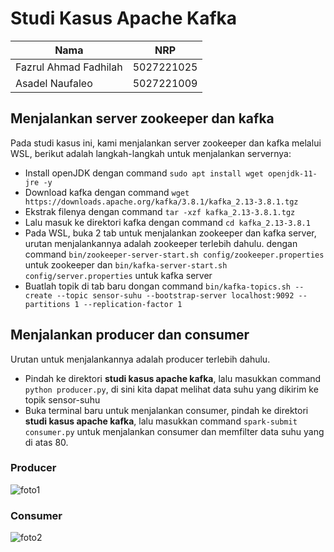 # Studi Kasus Apache Kafka

| Nama                                                | NRP        |
| --------------------------------------------------- | ---------- |
| Fazrul Ahmad Fadhilah                               | 5027221025 |
| Asadel Naufaleo                                     | 5027221009 |

## Menjalankan server zookeeper dan kafka
Pada studi kasus ini, kami menjalankan server zookeeper dan kafka melalui WSL, berikut adalah langkah-langkah untuk menjalankan servernya:
- Install openJDK dengan command `sudo apt install wget openjdk-11-jre -y`
- Download kafka dengan command `wget https://downloads.apache.org/kafka/3.8.1/kafka_2.13-3.8.1.tgz`
- Ekstrak filenya dengan command `tar -xzf kafka_2.13-3.8.1.tgz`
- Lalu masuk ke direktori kafka dengan command `cd kafka_2.13-3.8.1`
- Pada WSL, buka 2 tab untuk menjalankan zookeeper dan kafka server, urutan menjalankannya adalah zookeeper terlebih dahulu. dengan command `bin/zookeeper-server-start.sh config/zookeeper.properties` untuk zookeeper dan `bin/kafka-server-start.sh config/server.properties` untuk kafka server
- Buatlah topik di tab baru dongan command `bin/kafka-topics.sh --create --topic sensor-suhu --bootstrap-server localhost:9092 --partitions 1 --replication-factor 1`

## Menjalankan producer dan consumer
Urutan untuk menjalankannya adalah producer terlebih dahulu.
- Pindah ke direktori **studi kasus apache kafka**, lalu masukkan command `python producer.py`, di sini kita dapat melihat data suhu yang dikirim ke topik sensor-suhu
- Buka terminal baru untuk menjalankan consumer, pindah ke direktori **studi kasus apache kafka**, lalu masukkan command `spark-submit consumer.py` untuk menjalankan consumer dan memfilter data suhu yang di atas 80.

### Producer
![foto1](https://github.com/user-attachments/assets/a147a45e-34a0-4a7f-89e7-1c798b39250a)

### Consumer
![foto2](https://github.com/user-attachments/assets/8715b7eb-d5fd-495f-8400-617df1e6ea13)
